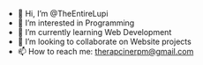 - 👋 Hi, I’m @TheEntireLupi
- 👀 I’m interested in Programming
- 🌱 I’m currently learning Web Development
- 💞️ I’m looking to collaborate on Website projects
- 📫 How to reach me: therapcinerpm@gmail.com

<!---
TheEntireLupi/TheEntireLupi is a ✨ special ✨ repository because its `README.md` (this file) appears on your GitHub profile.
You can click the Preview link to take a look at your changes.
--->

